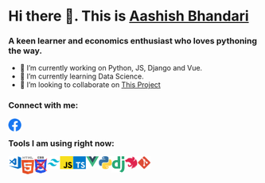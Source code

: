 # Hi there 👋. This is [Aashish Bhandari](https://www.awebisam.com)

### A keen learner and economics enthusiast who loves pythoning the way.

- 🔭 I’m currently working on Python, JS, Django and Vue.
- 🌱 I’m currently learning Data Science.
- 👯 I’m looking to collaborate on [This Project](https://github.com/awebisam/ncellFastAPI/)


### Connect with me:


<a href="https://facebook.com/awebisam"><img align="left" alt="Visual Studio Code" width="26px" src="https://raw.githubusercontent.com/awebisam/awebisam/main/fb.png" /></a>

<br />

### Tools I am using right now:


<img align="left" alt="Visual Studio Code" width="26px" src="https://raw.githubusercontent.com/awebisam/awebisam/main/vscode.png" />
<img align="left" alt="HTML5" width="26px" src="https://raw.githubusercontent.com/awebisam/awebisam/main/html.png" />
<img align="left" alt="CSS3" width="26px" src="https://raw.githubusercontent.com/awebisam/awebisam/main/css.png" />
<img align="left" alt="tailwind" width="26px" src="https://raw.githubusercontent.com/awebisam/awebisam/main/tailwind.png" />
<img align="left" alt="js" width="26px" src="https://raw.githubusercontent.com/awebisam/awebisam/main/js.png" />
<img align="left" alt="js" width="26px" src="https://raw.githubusercontent.com/awebisam/awebisam/main/ts.png" />
<img align="left" alt="vue" width="26px" src="https://raw.githubusercontent.com/awebisam/awebisam/main/vue.png" />
<img align="left" alt="python" width="26px" src="https://raw.githubusercontent.com/awebisam/awebisam/main/python.png" />
<img align="left" alt="django" width="26px" src="https://raw.githubusercontent.com/awebisam/awebisam/main/django.png" />
<img align="left" alt="nest" width="26px" src="https://raw.githubusercontent.com/awebisam/awebisam/main/Nest%20JS.png" />
<img align="left" alt="git" width="26px" src="https://raw.githubusercontent.com/awebisam/awebisam/main/git.png" />
